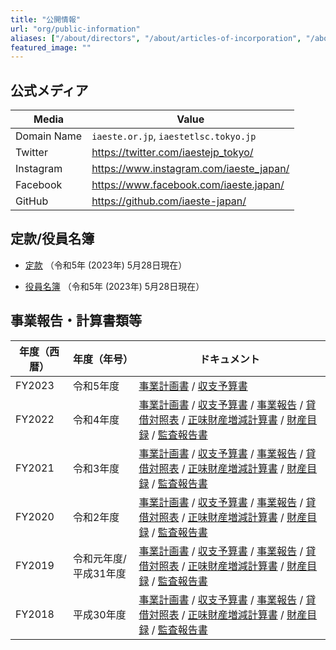 ```yaml
---
title: "公開情報"
url: "org/public-information"
aliases: ["/about/directors", "/about/articles-of-incorporation", "/about/business-report"]
featured_image: ""
---
```


## 公式メディア

| Media       | Value                                   |
| ----------- | --------------------------------------- |
| Domain Name | `iaeste.or.jp`, `iaestetlsc.tokyo.jp`   |
| Twitter     | https://twitter.com/iaestejp_tokyo/     |
| Instagram   | https://www.instagram.com/iaeste_japan/ |
| Facebook    | https://www.facebook.com/iaeste.japan/  |
| GitHub      | https://github.com/iaeste-japan/        |

## 定款/役員名簿

- [定款](/files/org/ArticlesOfOrg_20230528.pdf) （令和5年 (2023年) 5月28日現在）

- [役員名簿](/files/org/BoardMembers_20230528.pdf) （令和5年 (2023年) 5月28日現在）

## 事業報告・計算書類等

| 年度（西暦） | 年度（年号） | ドキュメント |
| ------ | ------- | ---------------------------------------- |
| FY2023 | 令和5年度 | [事業計画書](/files/org/D01_Plan_FY2023_R05.pdf) / [収支予算書](/files/org/D02_Budget_FY2023_R05.pdf) |
| FY2022 | 令和4年度 | [事業計画書](/files/org/D01_Plan_FY2022_R04.pdf) / [収支予算書](/files/org/D02_Budget_FY2022_R04.pdf) / [事業報告](/files/org/D03_Report_FY2022_R04.pdf) / [貸借対照表](/files/org/D04_BS_FY2022_R04.pdf) / [正味財産増減計算書](/files/org/D05_NetAssets_FY2022_R04.pdf) / [財産目録](/files/org/D06_Inventory_FY2022_R04.pdf) / [監査報告書](/files/org/D07_Audit_FY2022_R04.pdf) |
| FY2021 | 令和3年度 | [事業計画書](/files/org/D01_Plan_FY2021_R03.pdf) / [収支予算書](/files/org/D02_Budget_FY2021_R03.pdf) / [事業報告](/files/org/D03_Report_FY2021_R03.pdf) / [貸借対照表](/files/org/D04_BS_FY2021_R03.pdf) / [正味財産増減計算書](/files/org/D05_NetAssets_FY2021_R03.pdf) / [財産目録](/files/org/D06_Inventory_FY2021_R03.pdf) / [監査報告書](/files/org/D07_Audit_FY2021_R03.pdf) |
| FY2020 | 令和2年度 | [事業計画書](/files/org/D01_Plan_FY2020_R02.pdf) / [収支予算書](/files/org/D02_Budget_FY2020_R02.pdf) / [事業報告](/files/org/D03_Report_FY2020_R02.pdf) / [貸借対照表](/files/org/D04_BS_FY2020_R02.pdf) / [正味財産増減計算書](/files/org/D05_NetAssets_FY2020_R02.pdf) / [財産目録](/files/org/D06_Inventory_FY2020_R02.pdf) / [監査報告書](/files/org/D07_Audit_FY2020_R02.pdf) |
| FY2019 | 令和元年度/平成31年度 | [事業計画書](/files/org/D01_Plan_FY2019_H31.pdf) / [収支予算書](/files/org/D02_Budget_FY2019_H31.pdf) / [事業報告](/files/org/D03_Report_FY2019_R01H31.pdf) / [貸借対照表](/files/org/D04_BS_FY2019_R01H31.pdf) / [正味財産増減計算書](/files/org/D05_NetAssets_FY2019_R01H31.pdf) / [財産目録](/files/org/D06_Inventory_FY2019_R01H31.pdf) / [監査報告書](/files/org/D07_Audit_FY2019_R01H31.pdf) |
| FY2018 | 平成30年度 | [事業計画書](/files/org/D01_Plan_FY2018_H30.pdf) / [収支予算書](/files/org/D02_Budget_FY2018_H30.pdf) / [事業報告](/files/org/D03_Report_FY2018_H30.pdf) / [貸借対照表](/files/org/D04_BS_FY2018_H30.pdf) / [正味財産増減計算書](/files/org/D05_NetAssets_FY2018_H30.pdf) / [財産目録](/files/org/D06_Inventory_FY2018_H30.pdf) / [監査報告書](/files/org/D07_Audit_FY2018_H30.pdf) |
